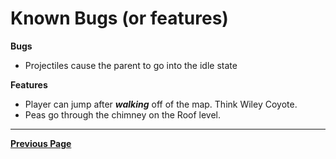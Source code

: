 # Known Bugs (or features)

**Bugs**
- Projectiles cause the parent to go into the idle state

**Features**
- Player can jump after ***walking*** off of the map. Think Wiley Coyote.
- Peas go through the chimney on the Roof level.

---

[**Previous Page**](README.md)
